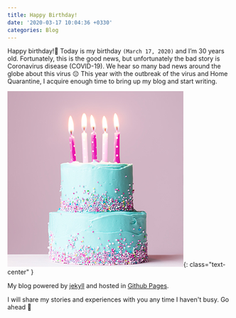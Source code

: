 ```yaml
---
title: Happy Birthday!
date: '2020-03-17 10:04:36 +0330'
categories: Blog
---
```


Happy birthday!:muscle: Today is my birthday `(March 17, 2020)` and I’m 30 years old. Fortunately, this is the good news, but unfortunately the bad story is Coronavirus disease (COVID-19). We hear so many bad news around the globe about this virus :pensive: This year with the outbreak of the virus and Home Quarantine, I acquire enough time to bring up my blog and start writing.

![Happy Birthday][happybirthday]{: class="text-center" }

My blog powered by [jekyll][jekyll] and hosted in [Github Pages][github-pages].

I will share my stories and experiences with you any time I haven't busy. Go ahead :muscle:

[happybirthday]: https://raw.githubusercontent.com/KiarashS/BlogFiles/master/Images/30-happy-birthday.jpg "Happy Birthday!"
[jekyll]: https://jekyllrb.com/
[github-pages]: https://pages.github.com/

